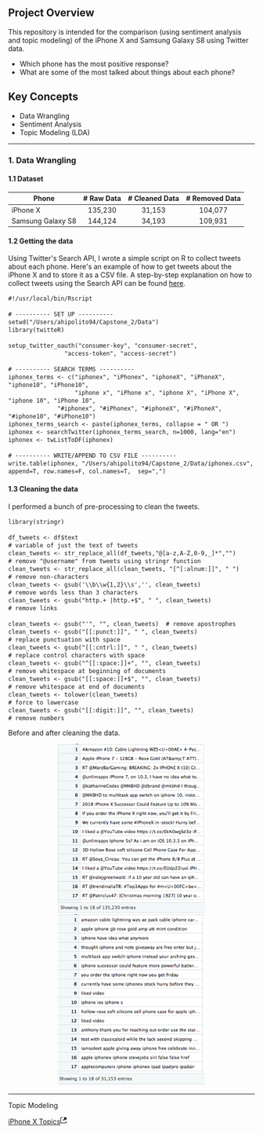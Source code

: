 ## Project Overview

This repository is intended for the comparison (using sentiment analysis and topic modeling) of the iPhone X and Samsung Galaxy S8 using Twitter data.

- Which phone has the most positive response?
- What are some of the most talked about things about each phone?

## Key Concepts

- Data Wrangling
- Sentiment Analysis
- Topic Modeling (LDA)

---

### 1. Data Wrangling

#### 1.1 Dataset

| Phone              | # Raw Data  | # Cleaned Data  | # Removed Data |
| ------------------ |:-----------:|:---------------:|:--------------:|
| iPhone X           | 135,230     |   31,153        | 104,077        |
| Samsung Galaxy S8  | 144,124     |   34,193        | 109,931        |

#### 1.2 Getting the data

Using Twitter's Search API, I wrote a simple script on R to collect tweets about each phone. Here's an example of how to get tweets about the iPhone X and to store it as a CSV file. A step-by-step explanation on how to collect tweets using the Search API can be found [here](https://medium.com/@ahipolito94/collecting-twitter-data-using-r-cd6cd062dca4).


    #!/usr/local/bin/Rscript
    
    # ---------- SET UP ----------
    setwd("/Users/ahipolito94/Capstone_2/Data")
    library(twitteR)

    setup_twitter_oauth("consumer-key", "consumer-secret",
                    "access-token", "access-secret")

    # ---------- SEARCH TERMS ----------
    iphonex_terms <- c("iphonex", "iPhonex", "iphoneX", "iPhoneX", "iphone10", "iPhone10",
                       "iphone x", "iPhone x", "iphone X", "iPhone X", "iphone 10", "iPhone 10",
                  "#iphonex", "#iPhonex", "#iphoneX", "#iPhoneX", "#iphone10", "#iPhone10")
    iphonex_terms_search <- paste(iphonex_terms, collapse = " OR ")
    iphonex <- searchTwitter(iphonex_terms_search, n=1000, lang="en")
    iphonex <- twListToDF(iphonex)

    # ---------- WRITE/APPEND TO CSV FILE ---------- 
    write.table(iphonex, "/Users/ahipolito94/Capstone_2/Data/iphonex.csv", append=T, row.names=F, col.names=T,  sep=",")

#### 1.3 Cleaning the data

I performed a bunch of pre-processing to clean the tweets.

    library(stringr)
    
    df_tweets <- df$text                                                    # variable of just the text of tweets
    clean_tweets <- str_replace_all(df_tweets,"@[a-z,A-Z,0-9,_]*","")       # remove "@username" from tweets using stringr function
    clean_tweets <- str_replace_all(clean_tweets, "[^[:alnum:]]", " ")      # remove non-characters
    clean_tweets <- gsub('\\b\\w{1,2}\\s','', clean_tweets)                 # remove words less than 3 characters
    clean_tweets <- gsub("http.+ |http.+$", " ", clean_tweets)              # remove links

    clean_tweets <- gsub("'", "", clean_tweets)  # remove apostrophes
    clean_tweets <- gsub("[[:punct:]]", " ", clean_tweets)                  # replace punctuation with space
    clean_tweets <- gsub("[[:cntrl:]]", " ", clean_tweets)                  # replace control characters with space
    clean_tweets <- gsub("^[[:space:]]+", "", clean_tweets)                 # remove whitespace at beginning of documents
    clean_tweets <- gsub("[[:space:]]+$", "", clean_tweets)                 # remove whitespace at end of documents
    clean_tweets <- tolower(clean_tweets)                                   # force to lowercase
    clean_tweets <- gsub("[[:digit:]]", "", clean_tweets)                   # remove numbers

Before and after cleaning the data.

<p align="center">
  <img src="Pics/iphonex1.png" width="300"/>
  <img src="Pics/iphonex2.png" width="300"/>
</p>


---

Topic Modeling 

<div class="index-pop">
    <a target="_blank" title="Open Block a52686c4ca42909a43a1dbac744689aa a new window." href="https://bl.ocks.org/ahipolito94/raw/a52686c4ca42909a43a1dbac744689aa/236da2e30a37b92a454a75e8ed213ec88cb7bd8a/">iPhone X Topics<svg height="16" width="12"><path d="M11 10h1v3c0 0.55-0.45 1-1 1H1c-0.55 0-1-0.45-1-1V3c0-0.55 0.45-1 1-1h3v1H1v10h10V10zM6 2l2.25 2.25-3.25 3.25 1.5 1.5 3.25-3.25 2.25 2.25V2H6z"></path></svg></a>
  </div>

